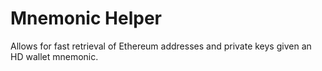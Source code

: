 # Mnemonic Helper

Allows for fast retrieval of Ethereum addresses and private keys given an HD wallet mnemonic.
